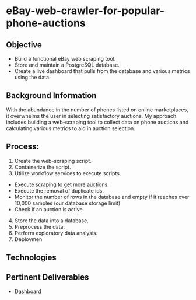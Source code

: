 # eBay-web-crawler-for-popular-phone-auctions

## Objective

* Build a functional eBay web scraping tool. 
* Store and maintain a PostgreSQL database.
* Create a live dashboard that pulls from the database and various metrics using the data.

## Background Information
With the abundance in the number of phones listed on online marketplaces, it overwhelms the user in selecting satisfactory auctions. My approach includes building a web-scraping tool to collect data on phone auctions and calculating various metrics to aid in auction selection. 

## Process:
1) Create the web-scraping script.
2) Containerize the script.
3) Utilize workflow services to execute scripts.
  * Execute scraping to get more auctions.
  * Execute the removal of duplicate ids.
  * Monitor the number of rows in the database and empty if it reaches over 10,000 samples (our database storage limit)
  * Check if an auction is active.
4) Store the data into a database.
5) Preprocess the data.
6) Perform exploratory data analysis.
7) Deploymen

## Technologies


## Pertinent Deliverables
* [Dashboard](https://ebay-scraping-popular-phones.herokuapp.com/)
